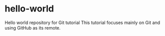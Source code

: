 # hello-world
Hello world repository for Git tutorial
This tutorial focuses mainly on Git and using GitHub as its remote.

